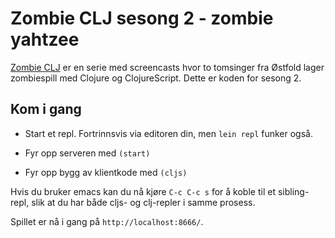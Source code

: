 # Zombie CLJ sesong 2 - zombie yahtzee

[Zombie CLJ](http://www.zombieclj.no) er en serie med screencasts hvor to
tomsinger fra Østfold lager zombiespill med Clojure og ClojureScript. Dette er
koden for sesong 2.

## Kom i gang

- Start et repl. Fortrinnsvis via editoren din, men `lein repl` funker også.

- Fyr opp serveren med `(start)`

- Fyr opp bygg av klientkode med `(cljs)`

Hvis du bruker emacs kan du nå kjøre `C-c C-c s` for å koble til et
sibling-repl, slik at du har både cljs- og clj-repler i samme prosess.

Spillet er nå i gang på `http://localhost:8666/`.
